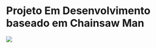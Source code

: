 # Projeto Em Desenvolvimento baseado em Chainsaw Man 

<img src="https://64.media.tumblr.com/0b1fdd65d6095a98a068e2219e65aed6/ed587fef2f5450a4-8f/s540x810/0476e3b291f96025c7d6763d2241af73ec80d4fe.gifv">

